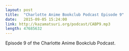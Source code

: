 ```yaml
---
layout: post
title:  "Charlotte Anime Bookclub Podcast Episode 9"
date:   2015-09-05 15:24:00
link: http://kazamatsuri.org/podcast/CABP9.mp3
length: 47685632
---
```


Episode 9 of the Charlotte Anime Bookclub Podcast.